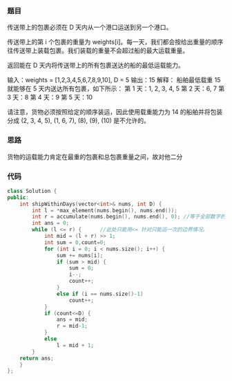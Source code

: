 ### 题目
传送带上的包裹必须在 D 天内从一个港口运送到另一个港口。

传送带上的第 i 个包裹的重量为 weights[i]。每一天，我们都会按给出重量的顺序往传送带上装载包裹。我们装载的重量不会超过船的最大运载重量。

返回能在 D 天内将传送带上的所有包裹送达的船的最低运载能力。

输入：weights = [1,2,3,4,5,6,7,8,9,10], D = 5
输出：15
解释：
船舶最低载重 15 就能够在 5 天内送达所有包裹，如下所示：
第 1 天：1, 2, 3, 4, 5
第 2 天：6, 7
第 3 天：8
第 4 天：9
第 5 天：10

请注意，货物必须按照给定的顺序装运，因此使用载重能力为 14 的船舶并将包装分成 (2, 3, 4, 5), (1, 6, 7), (8), (9), (10) 是不允许的。 


### 思路
货物的运载能力肯定在最重的包裹和总包裹重量之间，故对他二分

### 代码
~~~ c++
class Solution {
public:
    int shipWithinDays(vector<int>& nums, int D) {
        int l = *max_element(nums.begin(), nums.end());
    	int r = accumulate(nums.begin(), nums.end(), 0); //等于全部数字的和
    	int ans = 0;
    	while (l <= r) {      //此处只能用<= 针对只能运一次的边界情况。
    		int mid = (l + r) >> 1;
    		int sum = 0,count=0;
    		for (int i = 0; i < nums.size(); i++) {
    			sum += nums[i];
    			if (sum > mid) {
    				sum = 0;
    				i--;
    				count++;
    			}
    			else if (i == nums.size()-1)
    				count++;
    		}
    		if (count<=D) {
    			ans = mid;
    			r = mid-1;
    		}
    		else
    			l = mid + 1;
	    }
    return ans;
    }
};
~~~
